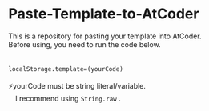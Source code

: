 # Paste-Template-to-AtCoder
This is a repository for pasting your template into AtCoder.<br>
Before using, you need to run the code below.<br>
<br><br>
```localStorage.template=(yourCode)```<br><br>
:zap:yourCode must be string literal/variable.<br>
　I recommend using ```String.raw``` .
